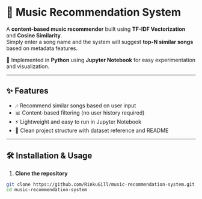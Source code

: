 # 🎵 Music Recommendation System  

A **content-based music recommender** built using **TF-IDF Vectorization** and **Cosine Similarity**.  
Simply enter a song name and the system will suggest **top-N similar songs** based on metadata features.  

🚀 Implemented in **Python** using **Jupyter Notebook** for easy experimentation and visualization.  

---

## ✨ Features
- 🎶 Recommend similar songs based on user input  
- 📊 Content-based filtering (no user history required)  
- ⚡ Lightweight and easy to run in Jupyter Notebook  
- 📂 Clean project structure with dataset reference and README  

---

## 🛠️ Installation & Usage

1. **Clone the repository**
```bash
git clone https://github.com/RinkuGill/music-recommendation-system.git
cd music-recommendation-system
